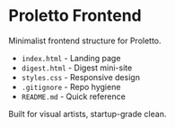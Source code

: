 # Proletto Frontend

Minimalist frontend structure for Proletto.

- `index.html` - Landing page
- `digest.html` - Digest mini-site
- `styles.css` - Responsive design
- `.gitignore` - Repo hygiene
- `README.md` - Quick reference

Built for visual artists, startup-grade clean.
